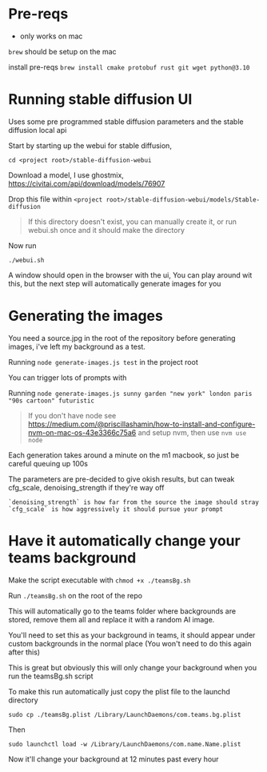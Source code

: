 # Pre-reqs

* only works on mac

`brew` should be setup on the mac 

install pre-reqs
`brew install cmake protobuf rust git wget python@3.10`

# Running stable diffusion UI

Uses some pre programmed stable diffusion parameters and the stable diffusion local api

Start by starting up the webui for stable diffusion,

`cd <project root>/stable-diffusion-webui`

Download a model, I use ghostmix, https://civitai.com/api/download/models/76907

Drop this file within `<project root>/stable-diffusion-webui/models/Stable-diffusion`

> If this directory doesn't exist, you can manually create it, or run webui.sh once and it should make the directory

Now run 

`./webui.sh`

A window should open in the browser with the ui, You can play around wit this, but the next step will automatically generate images for you

# Generating the images

You need a source.jpg in the root of the repository before generating images, i've left my background as a test.

Running `node generate-images.js test` in the project root

You can trigger lots of prompts with

Running `node generate-images.js sunny garden "new york" london paris "90s cartoon" futuristic`

> If you don't have node see https://medium.com/@priscillashamin/how-to-install-and-configure-nvm-on-mac-os-43e3366c75a6 and setup nvm, then use `nvm use node`

Each generation takes around a minute on the m1 macbook, so just be careful queuing up 100s

The parameters are pre-decided to give okish results, but can tweak cfg_scale, denoising_strength if they're way off

    `denoising_strength` is how far from the source the image should stray
    `cfg_scale` is how aggressively it should pursue your prompt

# Have it automatically change your teams background

Make the script executable with `chmod +x ./teamsBg.sh`

Run `./teamsBg.sh` on the root of the repo

This will automatically go to the teams folder where backgrounds are stored, remove them all and replace it with a random AI image.

You'll need to set this as your background in teams, it should appear under custom backgrounds in the normal place (You won't need to do this again after this)

This is great but obviously this will only change your background when you run the teamsBg.sh script

To make this run automatically just copy the plist file to the launchd directory

`sudo cp ./teamsBg.plist /Library/LaunchDaemons/com.teams.bg.plist`

Then

`sudo launchctl load -w /Library/LaunchDaemons/com.name.Name.plist`

Now it'll change your background at 12 minutes past every hour
